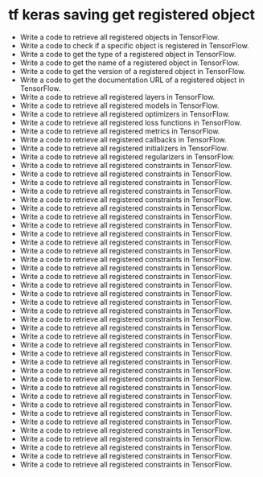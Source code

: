 # tf keras saving get registered object

- Write a code to retrieve all registered objects in TensorFlow.
- Write a code to check if a specific object is registered in TensorFlow.
- Write a code to get the type of a registered object in TensorFlow.
- Write a code to get the name of a registered object in TensorFlow.
- Write a code to get the version of a registered object in TensorFlow.
- Write a code to get the documentation URL of a registered object in TensorFlow.
- Write a code to retrieve all registered layers in TensorFlow.
- Write a code to retrieve all registered models in TensorFlow.
- Write a code to retrieve all registered optimizers in TensorFlow.
- Write a code to retrieve all registered loss functions in TensorFlow.
- Write a code to retrieve all registered metrics in TensorFlow.
- Write a code to retrieve all registered callbacks in TensorFlow.
- Write a code to retrieve all registered initializers in TensorFlow.
- Write a code to retrieve all registered regularizers in TensorFlow.
- Write a code to retrieve all registered constraints in TensorFlow.
- Write a code to retrieve all registered constraints in TensorFlow.
- Write a code to retrieve all registered constraints in TensorFlow.
- Write a code to retrieve all registered constraints in TensorFlow.
- Write a code to retrieve all registered constraints in TensorFlow.
- Write a code to retrieve all registered constraints in TensorFlow.
- Write a code to retrieve all registered constraints in TensorFlow.
- Write a code to retrieve all registered constraints in TensorFlow.
- Write a code to retrieve all registered constraints in TensorFlow.
- Write a code to retrieve all registered constraints in TensorFlow.
- Write a code to retrieve all registered constraints in TensorFlow.
- Write a code to retrieve all registered constraints in TensorFlow.
- Write a code to retrieve all registered constraints in TensorFlow.
- Write a code to retrieve all registered constraints in TensorFlow.
- Write a code to retrieve all registered constraints in TensorFlow.
- Write a code to retrieve all registered constraints in TensorFlow.
- Write a code to retrieve all registered constraints in TensorFlow.
- Write a code to retrieve all registered constraints in TensorFlow.
- Write a code to retrieve all registered constraints in TensorFlow.
- Write a code to retrieve all registered constraints in TensorFlow.
- Write a code to retrieve all registered constraints in TensorFlow.
- Write a code to retrieve all registered constraints in TensorFlow.
- Write a code to retrieve all registered constraints in TensorFlow.
- Write a code to retrieve all registered constraints in TensorFlow.
- Write a code to retrieve all registered constraints in TensorFlow.
- Write a code to retrieve all registered constraints in TensorFlow.
- Write a code to retrieve all registered constraints in TensorFlow.
- Write a code to retrieve all registered constraints in TensorFlow.
- Write a code to retrieve all registered constraints in TensorFlow.
- Write a code to retrieve all registered constraints in TensorFlow.
- Write a code to retrieve all registered constraints in TensorFlow.
- Write a code to retrieve all registered constraints in TensorFlow.
- Write a code to retrieve all registered constraints in TensorFlow.
- Write a code to retrieve all registered constraints in TensorFlow.
- Write a code to retrieve all registered constraints in TensorFlow.
- Write a code to retrieve all registered constraints in TensorFlow.